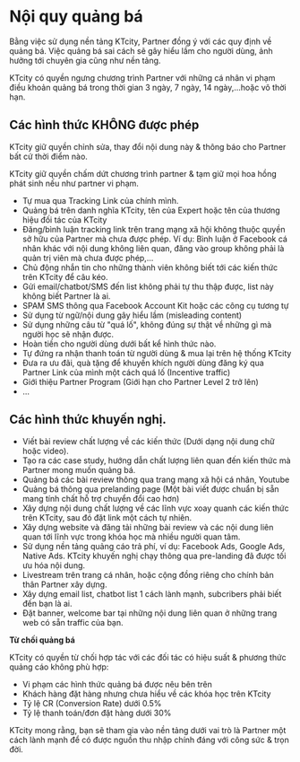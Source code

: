 # Nội quy quảng bá

Bằng việc sử dụng nền tảng KTcity, Partner đồng ý với các quy định về quảng bá. Việc quảng bá sai cách sẽ gây hiểu lầm cho người dùng, ảnh hưởng tới chuyên gia cũng như nền tảng.

KTcity có quyền ngưng chương trình Partner với những cá nhân vi phạm điều khoản quảng bá trong thời gian 3 ngày, 7 ngày, 14 ngày,...hoặc vô thời hạn.

## Các hình thức KHÔNG được phép <a id="cac-hinh-thuc-khong-duoc-phep"></a>

KTcity giữ quyền chỉnh sửa, thay đổi nội dung này & thông báo cho Partner bất cứ thời điểm nào.

KTcity giữ quyền chấm dứt chương trình partner & tạm giữ mọi hoa hồng phát sinh nếu như partner vi phạm.

* Tự mua qua Tracking Link của chính mình.
* Quảng bá trên danh nghĩa KTcity, tên của Expert hoặc tên của thương hiệu đối tác của KTcity
* Đăng/bình luận tracking link trên trang mạng xã hội không thuộc quyền sở hữu của Partner mà chưa được phép. Ví dụ: Bình luận ở Facebook cá nhân khác với nội dung không liên quan, đăng vào group không phải là quản trị viên mà chưa được phép,...
* Chủ động nhắn tin cho những thành viên không biết tới các kiến thức trên KTcity để câu kéo.
* Gửi email/chatbot/SMS đến list không phải tự thu thập được, list này không biết Partner là ai.
* SPAM SMS thông qua Facebook Account Kit hoặc các công cụ tương tự
* Sử dụng từ ngữ/nội dung gây hiểu lầm \(misleading content\)
* Sử dụng những câu từ "quá lố", không đúng sự thật về những gì mà người học sẽ nhận được.
* Hoàn tiền cho người dùng dưới bất kể hình thức nào.
* Tự đứng ra nhận thanh toán từ người dùng & mua lại trên hệ thống KTcity
* Đưa ra ưu đãi, quà tặng để khuyến khích người dùng đăng ký qua Partner Link của mình một cách quá lố \(Incentive traffic\)
* Giới thiệu Partner Program \(Giới hạn cho Partner Level 2 trở lên\)
* ...

## Các hình thức khuyến nghị. <a id="cac-hinh-thuc-khuyen-nghi"></a>

* Viết bài review chất lượng về các kiến thức \(Dưới dạng nội dung chữ hoặc video\).
* Tạo ra các case study, hướng dẫn chất lượng liên quan đến kiến thức mà Partner mong muốn quảng bá.
* Quảng bá các bài review thông qua trang mạng xã hội cá nhân, Youtube
* Quảng bá thông qua prelanding page \(Một bài viết được chuẩn bị sẵn mang tính chất hỗ trợ chuyển đổi cao hơn\)
* Xây dựng nội dung chất lượng về các lĩnh vực xoay quanh các kiến thức trên KTcity, sau đó đặt link một cách tự nhiên.
* Xây dựng website và đăng tải những bài review và các nội dung liên quan tới lĩnh vực trong khóa học mà nhiều người quan tâm.
* Sử dụng nền tảng quảng cáo trả phí, ví dụ: Facebook Ads, Google Ads, Native Ads. KTcity khuyến nghị chạy thông qua pre-landing đã được tối ưu hóa nội dung.
* Livestream trên trang cá nhân, hoặc cộng đồng riêng cho chính bản thân Partner xây dựng.
* Xây dựng email list, chatbot list 1 cách lành mạnh, subcribers phải biết đến bạn là ai.
* Đặt banner, welcome bar tại những nội dung liên quan ở những trang web có sẵn traffic của bạn.

**Từ chối quảng bá**

KTcity có quyền từ chối hợp tác với các đối tác có hiệu suất & phương thức quảng cáo không phù hợp:

* Vi phạm các hình thức quảng bá được nêu bên trên
* Khách hàng đặt hàng nhưng chưa hiểu về các khóa học trên KTcity
* Tỷ lệ CR \(Conversion Rate\) dưới 0.5%
* Tỷ lệ thanh toán/đơn đặt hàng dưới 30%

KTcity mong rằng, bạn sẽ tham gia vào nền tảng dưới vai trò là Partner một cách lành mạnh để có được nguồn thu nhập chính đáng với công sức & trọn đời.

​

